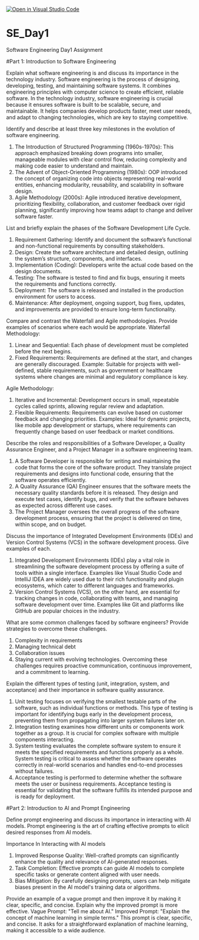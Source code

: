 [![Open in Visual Studio Code](https://classroom.github.com/assets/open-in-vscode-2e0aaae1b6195c2367325f4f02e2d04e9abb55f0b24a779b69b11b9e10269abc.svg)](https://classroom.github.com/online_ide?assignment_repo_id=15570099&assignment_repo_type=AssignmentRepo)
# SE_Day1
Software Engineering Day1 Assignment

#Part 1: Introduction to Software Engineering

Explain what software engineering is and discuss its importance in the technology industry.
Software engineering is the process of designing, developing, testing, and maintaining software systems. It combines engineering principles with computer science to create efficient, reliable software.
In the technology industry, software engineering is crucial because it ensures software is built to be scalable, secure, and maintainable. It helps companies develop products faster, meet user needs, and adapt to changing technologies, which are key to staying competitive.

Identify and describe at least three key milestones in the evolution of software engineering.
1. The Introduction of Structured Programming (1960s-1970s): This approach emphasized breaking down programs into smaller, manageable modules with clear control flow, reducing complexity and making code easier to understand and maintain.
2. The Advent of Object-Oriented Programming (1980s): OOP introduced the concept of organizing code into objects representing real-world entities, enhancing modularity, reusability, and scalability in software design.
3. Agile Methodology (2000s): Agile introduced iterative development, prioritizing flexibility, collaboration, and customer feedback over rigid planning, significantly improving how teams adapt to change and deliver software faster.

List and briefly explain the phases of the Software Development Life Cycle.
1. Requirement Gathering: Identify and document the software’s functional and non-functional requirements by consulting stakeholders.
2. Design: Create the software architecture and detailed design, outlining the system’s structure, components, and interfaces.
3. Implementation (Coding): Developers write the actual code based on the design documents.
4. Testing: The software is tested to find and fix bugs, ensuring it meets the requirements and functions correctly.
5. Deployment: The software is released and installed in the production environment for users to access.
6. Maintenance: After deployment, ongoing support, bug fixes, updates, and improvements are provided to ensure long-term functionality.

Compare and contrast the Waterfall and Agile methodologies. Provide examples of scenarios where each would be appropriate.
Waterfall Methodology:
1. Linear and Sequential: Each phase of development must be completed before the next begins.
2. Fixed Requirements: Requirements are defined at the start, and changes are generally discouraged.
Example: Suitable for projects with well-defined, stable requirements, such as government or healthcare systems where changes are minimal and regulatory compliance is key.

Agile Methodology:
1. Iterative and Incremental: Development occurs in small, repeatable cycles called sprints, allowing regular review and adaptation.
2. Flexible Requirements: Requirements can evolve based on customer feedback and changing priorities.
Examples: Ideal for dynamic projects, like mobile app development or startups, where requirements can frequently change based on user feedback or market conditions.

Describe the roles and responsibilities of a Software Developer, a Quality Assurance Engineer, and a Project Manager in a software engineering team.
1. A Software Developer is responsible for writing and maintaining the code that forms the core of the software product. They translate project requirements and designs into functional code, ensuring that the software operates efficiently.
2. A Quality Assurance (QA) Engineer ensures that the software meets the necessary quality standards before it is released. They design and execute test cases, identify bugs, and verify that the software behaves as expected across different use cases.
3. The Project Manager oversees the overall progress of the software development process, ensuring that the project is delivered on time, within scope, and on budget.

Discuss the importance of Integrated Development Environments (IDEs) and Version Control Systems (VCS) in the software development process. Give examples of each.
1. Integrated Development Environments (IDEs) play a vital role in streamlining the software development process by offering a suite of tools within a single interface. Examples like Visual Studio Code and IntelliJ IDEA are widely used due to their rich functionality and plugin ecosystems, which cater to different languages and frameworks.
2. Version Control Systems (VCS), on the other hand, are essential for tracking changes in code, collaborating with teams, and managing software development over time. Examples like Git and platforms like GitHub are popular choices in the industry.

What are some common challenges faced by software engineers? Provide strategies to overcome these challenges.
1. Complexity in requirements
2. Managing technical debt
3. Collaboration issues
4. Staying current with evolving technologies.
Overcoming these challenges requires proactive communication, continuous improvement, and a commitment to learning.

Explain the different types of testing (unit, integration, system, and acceptance) and their importance in software quality assurance.
1. Unit testing focuses on verifying the smallest testable parts of the software, such as individual functions or methods. This type of testing is important for identifying bugs early in the development process, preventing them from propagating into larger system failures later on.
2. Integration testing examines how different units or components work together as a group. It is crucial for complex software with multiple components interacting.
3. System testing evaluates the complete software system to ensure it meets the specified requirements and functions properly as a whole. System testing is critical to assess whether the software operates correctly in real-world scenarios and handles end-to-end processes without failures.
4. Acceptance testing is performed to determine whether the software meets the user or business requirements. Acceptance testing is essential for validating that the software fulfills its intended purpose and is ready for deployment.

#Part 2: Introduction to AI and Prompt Engineering


Define prompt engineering and discuss its importance in interacting with AI models.
Prompt engineering is the art of crafting effective prompts to elicit desired responses from AI models.

Importance In Interacting with AI models
1. Improved Response Quality: Well-crafted prompts can significantly enhance the quality and relevance of AI-generated responses.
2. Task Completion: Effective prompts can guide AI models to complete specific tasks or generate content aligned with user needs.
3. Bias Mitigation: By carefully designing prompts, users can help mitigate biases present in the AI model's training data or algorithms.

Provide an example of a vague prompt and then improve it by making it clear, specific, and concise. Explain why the improved prompt is more effective.
Vague Prompt: "Tell me about AI."
Improved Prompt: "Explain the concept of machine learning in simple terms."
This prompt is clear, specific, and concise. It asks for a straightforward explanation of machine learning, making it accessible to a wide audience.
